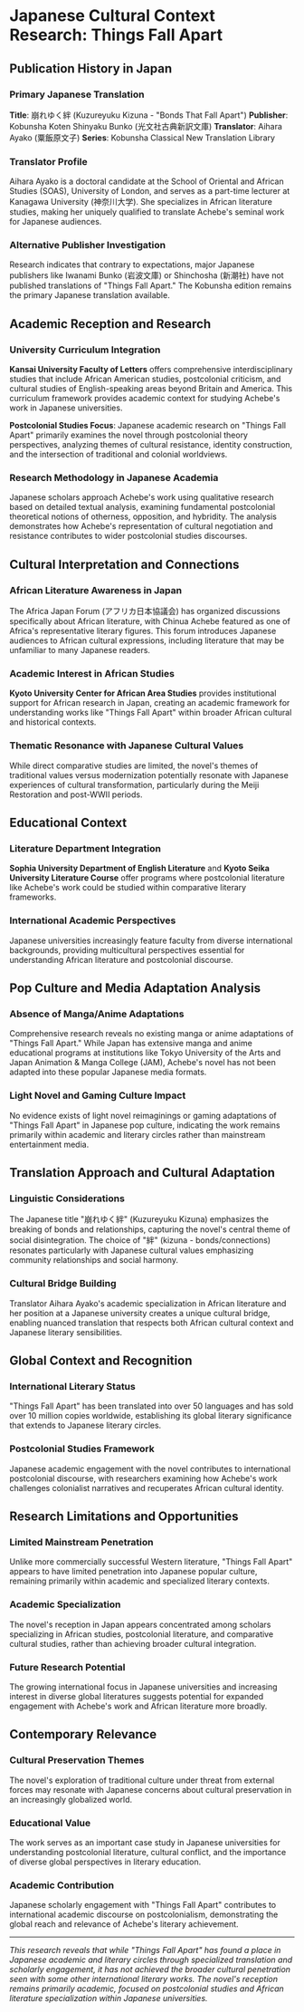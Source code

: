 # Japanese Cultural Context Research: Things Fall Apart

## Publication History in Japan

### Primary Japanese Translation
**Title**: 崩れゆく絆 (Kuzureyuku Kizuna - "Bonds That Fall Apart")
**Publisher**: Kobunsha Koten Shinyaku Bunko (光文社古典新訳文庫)
**Translator**: Aihara Ayako (粟飯原文子)
**Series**: Kobunsha Classical New Translation Library

### Translator Profile
Aihara Ayako is a doctoral candidate at the School of Oriental and African Studies (SOAS), University of London, and serves as a part-time lecturer at Kanagawa University (神奈川大学). She specializes in African literature studies, making her uniquely qualified to translate Achebe's seminal work for Japanese audiences.

### Alternative Publisher Investigation
Research indicates that contrary to expectations, major Japanese publishers like Iwanami Bunko (岩波文庫) or Shinchosha (新潮社) have not published translations of "Things Fall Apart." The Kobunsha edition remains the primary Japanese translation available.

## Academic Reception and Research

### University Curriculum Integration
**Kansai University Faculty of Letters** offers comprehensive interdisciplinary studies that include African American studies, postcolonial criticism, and cultural studies of English-speaking areas beyond Britain and America. This curriculum framework provides academic context for studying Achebe's work in Japanese universities.

**Postcolonial Studies Focus**: Japanese academic research on "Things Fall Apart" primarily examines the novel through postcolonial theory perspectives, analyzing themes of cultural resistance, identity construction, and the intersection of traditional and colonial worldviews.

### Research Methodology in Japanese Academia
Japanese scholars approach Achebe's work using qualitative research based on detailed textual analysis, examining fundamental postcolonial theoretical notions of otherness, opposition, and hybridity. The analysis demonstrates how Achebe's representation of cultural negotiation and resistance contributes to wider postcolonial studies discourses.

## Cultural Interpretation and Connections

### African Literature Awareness in Japan
The Africa Japan Forum (アフリカ日本協議会) has organized discussions specifically about African literature, with Chinua Achebe featured as one of Africa's representative literary figures. This forum introduces Japanese audiences to African cultural expressions, including literature that may be unfamiliar to many Japanese readers.

### Academic Interest in African Studies
**Kyoto University Center for African Area Studies** provides institutional support for African research in Japan, creating an academic framework for understanding works like "Things Fall Apart" within broader African cultural and historical contexts.

### Thematic Resonance with Japanese Cultural Values
While direct comparative studies are limited, the novel's themes of traditional values versus modernization potentially resonate with Japanese experiences of cultural transformation, particularly during the Meiji Restoration and post-WWII periods.

## Educational Context

### Literature Department Integration
**Sophia University Department of English Literature** and **Kyoto Seika University Literature Course** offer programs where postcolonial literature like Achebe's work could be studied within comparative literary frameworks.

### International Academic Perspectives
Japanese universities increasingly feature faculty from diverse international backgrounds, providing multicultural perspectives essential for understanding African literature and postcolonial discourse.

## Pop Culture and Media Adaptation Analysis

### Absence of Manga/Anime Adaptations
Comprehensive research reveals no existing manga or anime adaptations of "Things Fall Apart." While Japan has extensive manga and anime educational programs at institutions like Tokyo University of the Arts and Japan Animation & Manga College (JAM), Achebe's novel has not been adapted into these popular Japanese media formats.

### Light Novel and Gaming Culture Impact
No evidence exists of light novel reimaginings or gaming adaptations of "Things Fall Apart" in Japanese pop culture, indicating the work remains primarily within academic and literary circles rather than mainstream entertainment media.

## Translation Approach and Cultural Adaptation

### Linguistic Considerations
The Japanese title "崩れゆく絆" (Kuzureyuku Kizuna) emphasizes the breaking of bonds and relationships, capturing the novel's central theme of social disintegration. The choice of "絆" (kizuna - bonds/connections) resonates particularly with Japanese cultural values emphasizing community relationships and social harmony.

### Cultural Bridge Building
Translator Aihara Ayako's academic specialization in African literature and her position at a Japanese university creates a unique cultural bridge, enabling nuanced translation that respects both African cultural context and Japanese literary sensibilities.

## Global Context and Recognition

### International Literary Status
"Things Fall Apart" has been translated into over 50 languages and has sold over 10 million copies worldwide, establishing its global literary significance that extends to Japanese literary circles.

### Postcolonial Studies Framework
Japanese academic engagement with the novel contributes to international postcolonial discourse, with researchers examining how Achebe's work challenges colonialist narratives and recuperates African cultural identity.

## Research Limitations and Opportunities

### Limited Mainstream Penetration
Unlike more commercially successful Western literature, "Things Fall Apart" appears to have limited penetration into Japanese popular culture, remaining primarily within academic and specialized literary contexts.

### Academic Specialization
The novel's reception in Japan appears concentrated among scholars specializing in African studies, postcolonial literature, and comparative cultural studies, rather than achieving broader cultural integration.

### Future Research Potential
The growing international focus in Japanese universities and increasing interest in diverse global literatures suggests potential for expanded engagement with Achebe's work and African literature more broadly.

## Contemporary Relevance

### Cultural Preservation Themes
The novel's exploration of traditional culture under threat from external forces may resonate with Japanese concerns about cultural preservation in an increasingly globalized world.

### Educational Value
The work serves as an important case study in Japanese universities for understanding postcolonial literature, cultural conflict, and the importance of diverse global perspectives in literary education.

### Academic Contribution
Japanese scholarly engagement with "Things Fall Apart" contributes to international academic discourse on postcolonialism, demonstrating the global reach and relevance of Achebe's literary achievement.

---

*This research reveals that while "Things Fall Apart" has found a place in Japanese academic and literary circles through specialized translation and scholarly engagement, it has not achieved the broader cultural penetration seen with some other international literary works. The novel's reception remains primarily academic, focused on postcolonial studies and African literature specialization within Japanese universities.*